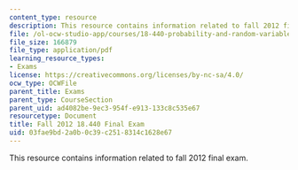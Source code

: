 ```yaml
---
content_type: resource
description: This resource contains information related to fall 2012 final exam.
file: /ol-ocw-studio-app/courses/18-440-probability-and-random-variables-spring-2014/03fae9bd2a0b0c39c2518314c1628e67_MIT18_440S14_final_2012.pdf
file_size: 166879
file_type: application/pdf
learning_resource_types:
- Exams
license: https://creativecommons.org/licenses/by-nc-sa/4.0/
ocw_type: OCWFile
parent_title: Exams
parent_type: CourseSection
parent_uid: ad4082be-9ec3-954f-e913-133c8c535e67
resourcetype: Document
title: Fall 2012 18.440 Final Exam
uid: 03fae9bd-2a0b-0c39-c251-8314c1628e67
---
```

This resource contains information related to fall 2012 final exam.